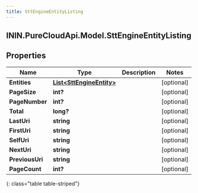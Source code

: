 ```yaml
---
title: SttEngineEntityListing
---
```

## ININ.PureCloudApi.Model.SttEngineEntityListing

## Properties

|Name | Type | Description | Notes|
|------------ | ------------- | ------------- | -------------|
| **Entities** | [**List&lt;SttEngineEntity&gt;**](SttEngineEntity.html) |  | [optional] |
| **PageSize** | **int?** |  | [optional] |
| **PageNumber** | **int?** |  | [optional] |
| **Total** | **long?** |  | [optional] |
| **LastUri** | **string** |  | [optional] |
| **FirstUri** | **string** |  | [optional] |
| **SelfUri** | **string** |  | [optional] |
| **NextUri** | **string** |  | [optional] |
| **PreviousUri** | **string** |  | [optional] |
| **PageCount** | **int?** |  | [optional] |
{: class="table table-striped"}


